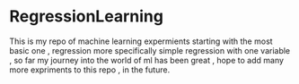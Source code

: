 # RegressionLearning

This is my repo of machine learning expermients starting with the most basic one , regression more specifically simple regression 
with one variable , so far my journey into the world of ml has been great , hope to add many more expriments to this repo , in the future.
